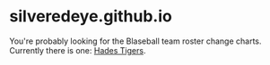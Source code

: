 # silveredeye.github.io

You're probably looking for the Blaseball team roster change charts. Currently there is one: [Hades Tigers](https://silveredeye.github.io/tenurecharts/tigerschart.html).